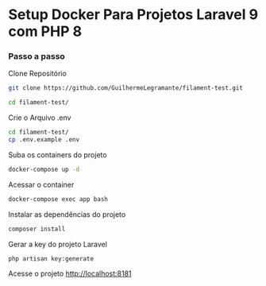 
# Setup Docker Para Projetos Laravel 9 com PHP 8

### Passo a passo
Clone Repositório
```sh
git clone https://github.com/GuilhermeLegramante/filament-test.git
```

```sh
cd filament-test/
```

Crie o Arquivo .env
```sh
cd filament-test/
cp .env.example .env
```

Suba os containers do projeto
```sh
docker-compose up -d
```

Acessar o container
```sh
docker-compose exec app bash
```

Instalar as dependências do projeto
```sh
composer install
```

Gerar a key do projeto Laravel
```sh
php artisan key:generate
```

Acesse o projeto
[http://localhost:8181](http://localhost:8181)
